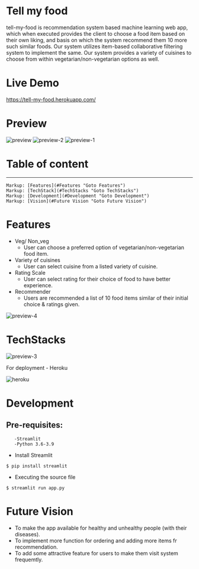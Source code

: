 # Tell my food
tell-my-food is recommendation system based machine learning web app, which when executed provides the client to choose a food item based on their own liking, and basis on which the system recommend them 10 more such similar foods. Our system utilizes item-based collaborative filtering system to implement the same. Our system provides a variety of cuisines to choose from within vegetarian/non-vegetarian options as well.

# Live Demo
https://tell-my-food.herokuapp.com/

# Preview
![preview](https://user-images.githubusercontent.com/94471257/170859302-f9b8cda8-c5dd-4d3c-b4aa-e83aca209146.png)
![preview-2](https://user-images.githubusercontent.com/94471257/170859291-ab9c8315-3050-4aeb-a672-8199a67ef57f.png)
![preview-1](https://user-images.githubusercontent.com/94471257/170859296-e9dedef2-edf7-4a63-aa07-6b1839cbc619.png)

# Table of content
------------------------
    Markup: [Features](#Features "Goto Features")
    Markup: [TechStack](#TechStacks "Goto TechStacks")
    Markup: [Development](#Development "Goto Development")
    Markup: [Vision](#Future Vision "Goto Future Vision")

# Features
- Veg/ Non_veg 
    - User can choose a preferred option of vegetarian/non-vegetarian food item.
- Variety of cuisines
    - User can select cuisine from a listed variety of cuisine.
- Rating Scale
    - User can select rating for their choice of food to have better experience.
- Recommender
    - Users are recommended a list of 10 food items similar of their initial choice & ratings given.

![preview-4](https://user-images.githubusercontent.com/94471257/170861053-f9c328c9-1713-435b-bb62-a7e36e446549.png)

# TechStacks

![preview-3](https://user-images.githubusercontent.com/94471257/170861036-5e8c51e2-0ee7-4653-8f4a-60f4e482e3f0.png)

For deployment - Heroku

![heroku](https://user-images.githubusercontent.com/94471257/170860524-615c30fc-594e-4cfc-8969-d44b29b9fa79.png)

# Development 
   ## Pre-requisites:
       -Streamlit
       -Python 3.6-3.9

  - Install Streamlit
   ```
   $ pip install streamlit
   ```
  - Executing the source file
   ```
   $ streamlit run app.py
   ```

# Future Vision
- To make the app available for healthy and unhealthy people (with their diseases).
- To implement more function for ordering and adding more items fr recommendation.
- To add some attractive feature for users to make them visit system frequemtly.






